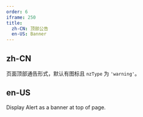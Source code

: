 ```yaml
---
order: 6
iframe: 250
title:
  zh-CN: 顶部公告
  en-US: Banner
---
```


## zh-CN

页面顶部通告形式，默认有图标且 `nzType` 为 `'warning'`。

## en-US

Display Alert as a banner at top of page.


